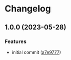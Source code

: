 # Changelog

## 1.0.0 (2023-05-28)

### Features

- initial commit ([a7e9777](https://github.com/liblaf/color-make/commit/a7e9777140fd7a2657904daa159d683fab8614a1))
